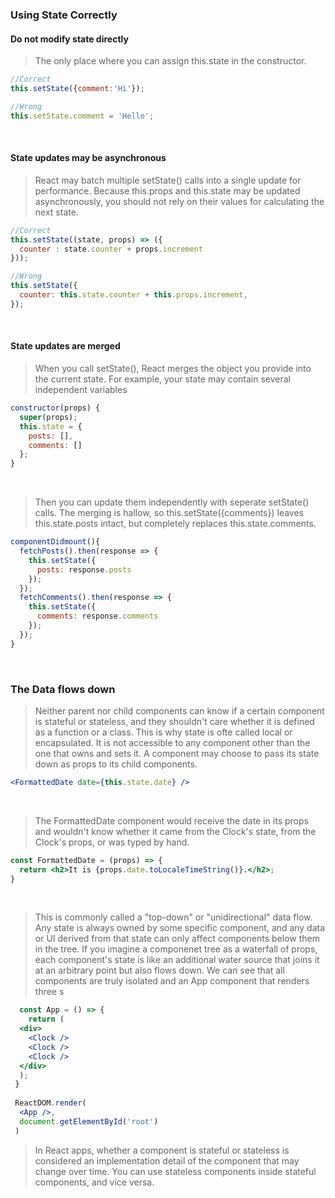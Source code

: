 ### Using State Correctly 

#### Do not modify state directly
>The only place where you can assign this.state in the constructor. 

```jsx
//Correct 
this.setState({comment:'Hi'});

//Wrong 
this.setState.comment = 'Hello';
```

<br>

#### State updates may be asynchronous
>React may batch multiple setState() calls into a single update for performance.
>Because this.props and this.state may be updated asynchronously, you should not rely on their values for calculating the next state. 

```jsx 
//Correct
this.setState((state, props) => ({
  counter : state.counter + props.increment
}));

//Wrong
this.setState({
  counter: this.state.counter + this.props.increment,
});
```

<br>

#### State updates are merged 
>When you call setState(), React merges the object you provide into the current state. 
>For example, your state may contain several independent variables

```jsx
constructor(props) {
  super(props);
  this.state = {
    posts: [],
    comments: []
  };
}
```

<br>

>Then you can update them independently with seperate setState() calls.
>The merging is hallow, so this.setState({comments}) leaves this.state.posts intact,
>but completely replaces this.state.comments.

```jsx
componentDidmount(){
  fetchPosts().then(response => {
    this.setState({
      posts: response.posts
    });
  });
  fetchComments().then(response => {
    this.setState({
      comments: response.comments
    });
  });
}
```

<br>

### The Data flows down 
>Neither parent nor child components can know if a certain component is stateful or stateless,
>and they shouldn't care whether it is defined as a function or a class. 
>This is why state is ofte called local or encapsulated. It is not accessible to any component other than the one that owns and sets it.
>A component may choose to pass its state down as props to its child components.

```jsx
<FormattedDate date={this.state.date} />
```

<br>

>The FormattedDate component would receive the date in its props and wouldn't know 
>whether it came from the Clock's state, from the Clock's props, or was typed by hand. 

```jsx
const FormattedDate = (props) => {
  return <h2>It is {props.date.toLocaleTimeString()}.</h2>;
}
```

<br>

>This is commonly called a "top-down" or "unidirectional" data flow. Any state is always owned 
>by some specific component, and any data or UI derived from that state can only affect components
>below them in the tree. If you imagine a componenet tree as a waterfall of props, each component's state
>is like an additional water source that joins it at an arbitrary point but also flows down. 
>We can see that all components are truly isolated and an App component that renders three <Clock>s 

```jsx
  const App = () => {
    return (
  <div>
    <Clock />
    <Clock />
    <Clock />
  </div>
  );
 }
  
 ReactDOM.render(
  <App />,
  document.getElementById('root')
 )
 ```
  
 >In React apps, whether a component is stateful or stateless is considered an implementation detail of the component
 >that may change over time. You can use stateless components inside stateful components, and vice versa. 
 
